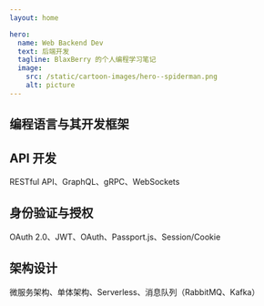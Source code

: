 ```yaml
---
layout: home

hero:
  name: Web Backend Dev
  text: 后端开发
  tagline: BlaxBerry 的个人编程学习笔记
  image:
    src: /static/cartoon-images/hero--spiderman.png
    alt: picture
---
```


<script setup lang="ts"> 
import SkillIconsBlock from '../../components/SkillIconsBlock.vue'


const __NODEJS_AND_RELATED_FRAMEWORKS__ = [
    { 
        name: "Node.js", 
        link: "/notes/web-backend/runtimes/node-js/", 
        imgSrc: "/static/skill-icons/web-backend--nodejs.png"
    },
    { 
        name: "Express.js", 
        link: "/notes/web-backend/runtimes/express-js/", 
        imgSrc: "/static/skill-icons/web-backend--expressjs.png"
    },
    { 
        name: "Nest.js", 
        link: "/notes/web-backend/runtimes/nest-js/", 
        imgSrc: "/static/skill-icons/web-backend--nestjs.png"
    }
]

const __PYTHON_AND_RELATED_FRAMEWORKS__ = [
    { 
        name: "Python", 
        link: "/notes/web-backend/languages/python/", 
        imgSrc: "/static/skill-icons/web-backend--python.png"
    },
    { 
        name: "Django", 
        link: "/notes/web-backend/languages/django/", 
        imgSrc: "/static/skill-icons/web-backend--django.png"
    }
]
</script>

## 编程语言与其开发框架

<SkillIconsBlock :skillList="__NODEJS_AND_RELATED_FRAMEWORKS__"/>
<SkillIconsBlock :skillList="__PYTHON_AND_RELATED_FRAMEWORKS__"/>

## API 开发

RESTful API、GraphQL、gRPC、WebSockets

## 身份验证与授权

OAuth 2.0、JWT、OAuth、Passport.js、Session/Cookie

## 架构设计

微服务架构、单体架构、Serverless、消息队列（RabbitMQ、Kafka）
